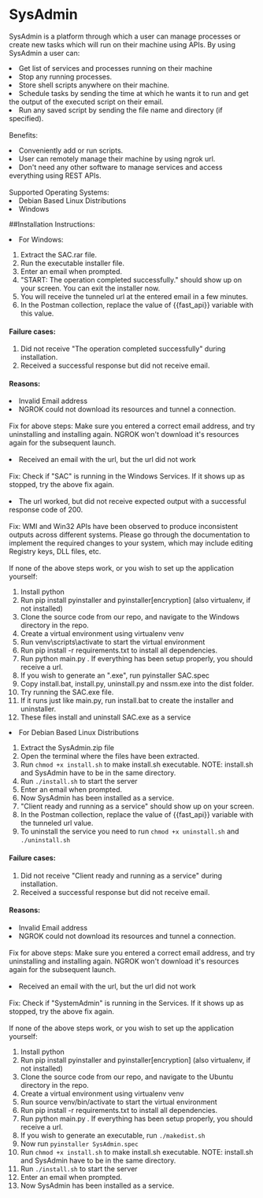 # SysAdmin
SysAdmin is a platform through which a user can manage processes or create new tasks which will run on their machine using APIs.
By using SysAdmin a user can:<br>
    <li>Get list of services and processes running on their machine</li>
    <li>Stop any running processes.</li>
    <li>Store shell scripts anywhere on their machine.</li>
    <li>Schedule tasks by sending the time at which he wants it to run and get the output of the executed script on their email.</li>
    <li>Run any saved script by sending the file name and directory (if specified).</li>
<br>
Benefits:
<br>
<li>Conveniently add or run scripts.</li>
<li>User can remotely manage their machine by using ngrok url.</li>
<li>Don't need any other software to manage services and access everything using REST APIs.</li>
<br>
Supported Operating Systems:
<li>Debian Based Linux Distributions</li>
<li>Windows</li>

##Installation Instructions:

<li>For Windows:</li>
<ol>
    <li>Extract the SAC.rar file.</li>
    <li>Run the executable installer file.</li>
    <li>Enter an email when prompted.</li>
    <li>"START: The operation completed successfully." should show up on your screen. You can exit the installer now.</li>
    <li>You will receive the tunneled url at the entered email in a few minutes.</li>
    <li>In the Postman collection, replace the value of {{fast_api}} variable with this value.</li>
</ol>

#### Failure cases:

1. Did not receive "The operation completed successfully" during installation.
2. Received a successful response but did not receive email.

#### Reasons:
<li>Invalid Email address</li>
<li>NGROK could not download its resources and tunnel a connection.</li>
<br>
Fix for above steps: Make sure you entered a correct email address, and try uninstalling and installing again. NGROK won't download it's resources again for the subsequent launch.<br>
<br>
<li>Received an email with the url, but the url did not work</li>
<br>
Fix: Check if "SAC" is running in the Windows Services. If it shows up as stopped, try the above fix again.<br>
<br>
<li>The url worked, but did not receive expected output with a successful response code of 200.</li>
<br>
Fix: WMI and Win32 APIs have been observed to produce inconsistent outputs across different systems. Please go through the documentation to implement the required changes to your system, which may include editing Registry keys, DLL files, etc.<br>
<br>
If none of the above steps work, or you wish to set up the application yourself:<br>
<ol>
<li>Install python
<li>Run pip install pyinstaller and pyinstaller[encryption] (also virtualenv, if not installed)
<li>Clone the source code from our repo, and navigate to the Windows directory in the repo.
<li>Create a virtual environment using virtualenv venv
<li>Run venv\scripts\activate to start the virtual environment
<li>Run pip install -r requirements.txt to install all dependencies.
<li>Run python main.py <your email here>. If everything has been setup properly, you should receive a url.
<li>If you wish to generate an ".exe", run pyinstaller SAC.spec
<li>Copy install.bat, install.py, uninstall.py and nssm.exe into the dist folder.
<li>Try running the SAC.exe file.
<li>If it runs just like main.py, run install.bat to create the installer and uninstaller.
<li>These files install and uninstall SAC.exe as a service
</ol>
<li>For Debian Based Linux Distributions</li>
<ol>
    <li>Extract the SysAdmin.zip file</li>
    <li>Open the terminal where the files have been extracted.</li>
    <li>Run <code>chmod +x install.sh</code> to make install.sh executable. NOTE: install.sh and SysAdmin have to be in the same directory.</li>
    <li>Run <code>./install.sh</code> to start the server</li>
    <li>Enter an email when prompted.</li>
    <li>Now SysAdmin has been installed as a service.</li>
    <li>"Client ready and running as a service" should show up on your screen.</li>
    <li>In the Postman collection, replace the value of {{fast_api}} variable with the tunneled url value.</li>
    <li>To uninstall the service you need to run <code>chmod +x uninstall.sh</code> and <code>./uninstall.sh</code></li>
</ol>

#### Failure cases:

1. Did not receive "Client ready and running as a service" during installation.
2. Received a successful response but did not receive email.

#### Reasons:
<li>Invalid Email address</li>
<li>NGROK could not download its resources and tunnel a connection.</li>
<br>
Fix for above steps: Make sure you entered a correct email address, and try uninstalling and installing again. NGROK won't download it's resources again for the subsequent launch.<br>
<br>
<li>Received an email with the url, but the url did not work</li>
<br>
Fix: Check if "SystemAdmin" is running in the Services. If it shows up as stopped, try the above fix again.<br>
<br>
If none of the above steps work, or you wish to set up the application yourself:<br>
<ol>
<li>Install python
<li>Run pip install pyinstaller and pyinstaller[encryption] (also virtualenv, if not installed)
<li>Clone the source code from our repo, and navigate to the Ubuntu directory in the repo.
<li>Create a virtual environment using virtualenv venv
<li>Run source venv/bin/activate to start the virtual environment
<li>Run pip install -r requirements.txt to install all dependencies.
<li>Run python main.py <your email here>. If everything has been setup properly, you should receive a url.
<li>If you wish to generate an executable, run <code>./makedist.sh</code></li>
<li>Now run <code>pyinstaller SysAdmin.spec</code>
<li>Run <code>chmod +x install.sh</code> to make install.sh executable. NOTE: install.sh and SysAdmin have to be in the same directory.</li>
<li>Run <code>./install.sh</code> to start the server</li>
<li>Enter an email when prompted.</li>
<li>Now SysAdmin has been installed as a service.</li>
</ol>
